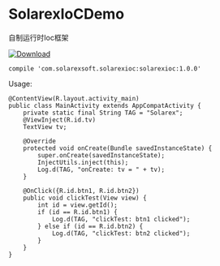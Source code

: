 # SolarexIoCDemo
自制运行时Ioc框架

[ ![Download](https://api.bintray.com/packages/solarexsoft/maven/SolarexIoC/images/download.svg) ](https://bintray.com/solarexsoft/maven/SolarexIoC/_latestVersion)

``compile 'com.solarexsoft.solarexioc:solarexioc:1.0.0'``

Usage:
```
@ContentView(R.layout.activity_main)
public class MainActivity extends AppCompatActivity {
    private static final String TAG = "Solarex";
    @ViewInject(R.id.tv)
    TextView tv;

    @Override
    protected void onCreate(Bundle savedInstanceState) {
        super.onCreate(savedInstanceState);
        InjectUtils.inject(this);
        Log.d(TAG, "onCreate: tv = " + tv);
    }

    @OnClick({R.id.btn1, R.id.btn2})
    public void clickTest(View view) {
        int id = view.getId();
        if (id == R.id.btn1) {
            Log.d(TAG, "clickTest: btn1 clicked");
        } else if (id == R.id.btn2) {
            Log.d(TAG, "clickTest: btn2 clicked");
        }
    }
}
```

